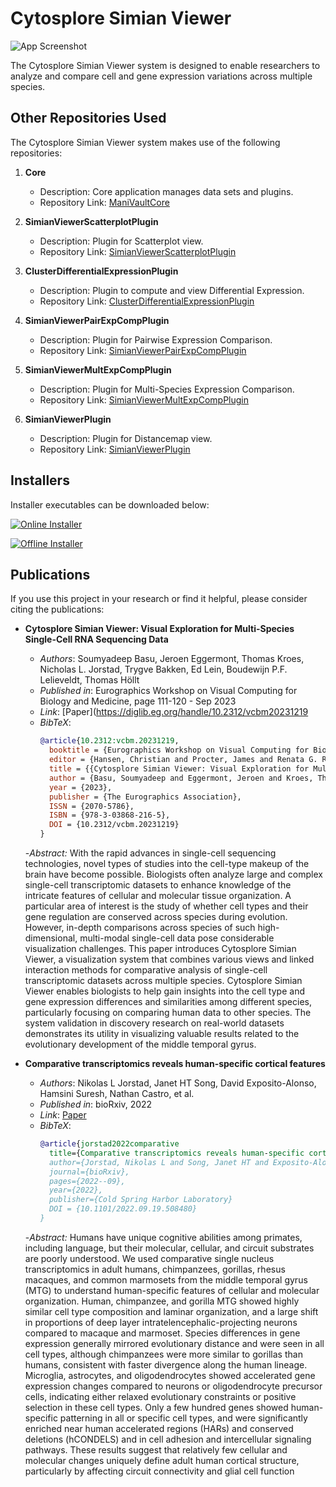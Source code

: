
# Cytosplore Simian Viewer

![App Screenshot](https://www.thomashollt.com/assets/papers/2023_vcbm_soumyadeep/2023_vcbm_soumyadeep_teaser.png)

The Cytosplore Simian Viewer system is designed to enable researchers to analyze and compare cell and gene expression variations across multiple species.
## Other Repositories Used

The Cytosplore Simian Viewer system makes use of the following repositories:

1. **Core**
   - Description: Core application manages data sets and plugins.
   - Repository Link: [ManiVaultCore](https://github.com/ManiVaultStudio/core.git)

2. **SimianViewerScatterplotPlugin**
   - Description: Plugin for Scatterplot view.
   - Repository Link: [SimianViewerScatterplotPlugin](https://github.com/ManiVaultStudio/SimianViewerScatterplotPlugin.git)

3. **ClusterDifferentialExpressionPlugin**
   - Description: Plugin to compute and view Differential Expression.
   - Repository Link: [ClusterDifferentialExpressionPlugin](https://github.com/ManiVaultStudio/ClusterDifferentialExpressionPlugin.git)

4. **SimianViewerPairExpCompPlugin**
   - Description: Plugin for Pairwise Expression Comparison.
   - Repository Link: [SimianViewerPairExpCompPlugin](https://github.com/ManiVaultStudio/SimianViewerPairExpCompPlugin.git)   

5. **SimianViewerMultExpCompPlugin**
   - Description: Plugin for Multi-Species Expression Comparison.
   - Repository Link: [SimianViewerMultExpCompPlugin](https://github.com/ManiVaultStudio/SimianViewerMultExpCompPlugin.git)

5. **SimianViewerPlugin**
   - Description: Plugin for Distancemap view.
   - Repository Link: [SimianViewerPlugin](https://github.com/ManiVaultStudio/SimianViewerPlugin.git)
## Installers

Installer executables can be downloaded below:

[![Online Installer](https://img.shields.io/badge/Download-Online%20Installer-brightgreen.svg)](https://github.com/ManiVaultStudio/Installer/releases/download/ManiVaultStudio_simian_viewer_online/ManiVault_simian_viewer_online.exe)

[![Offline Installer](https://img.shields.io/badge/Download-Offline%20Installer-brightgreen.svg)](https://github.com/ManiVaultStudio/Installer/releases/download/ManiVaultStudio_simian_viewer_offline/ManiVault_simian_viewer_offline.exe)

## Publications

If you use this project in your research or find it helpful, please consider citing the publications:

- **Cytosplore Simian Viewer: Visual Exploration for Multi-Species Single-Cell RNA Sequencing Data**
  - *Authors*: Soumyadeep Basu, Jeroen Eggermont, Thomas Kroes, Nicholas L. Jorstad, Trygve Bakken, Ed Lein, Boudewijn P.F. Lelieveldt, Thomas Höllt
  - *Published in*: Eurographics Workshop on Visual Computing for Biology and Medicine, page 111-120 - Sep 2023
  - *Link*: [Paper](https://diglib.eg.org/handle/10.2312/vcbm20231219
  - *BibTeX*:
    ```bibtex
    @article{10.2312:vcbm.20231219,
      booktitle = {Eurographics Workshop on Visual Computing for Biology and Medicine},
      editor = {Hansen, Christian and Procter, James and Renata G. Raidou and Jönsson, Daniel and Höllt, Thomas},
      title = {{Cytosplore Simian Viewer: Visual Exploration for Multi-Species Single-Cell RNA Sequencing Data}},
      author = {Basu, Soumyadeep and Eggermont, Jeroen and Kroes, Thomas and Jorstad, Nikolas and Bakken, Trygve and Lein, Ed and Lelieveldt, Boudewijn and Höllt, Thomas},
      year = {2023},
      publisher = {The Eurographics Association},
      ISSN = {2070-5786},
      ISBN = {978-3-03868-216-5},
      DOI = {10.2312/vcbm.20231219}
    }
  -*Abstract:* With the rapid advances in single-cell sequencing technologies, novel types of studies into the cell-type makeup of the brain have become possible. Biologists often analyze large and complex single-cell transcriptomic datasets to enhance knowledge of the intricate features of cellular and molecular tissue organization. A particular area of interest is the study of whether cell types and their gene regulation are conserved across species during evolution. However, in-depth comparisons across species of such high-dimensional, multi-modal single-cell data pose considerable visualization challenges. This paper introduces Cytosplore Simian Viewer, a visualization system that combines various views and linked interaction methods for comparative analysis of single-cell transcriptomic datasets across multiple species. Cytosplore Simian Viewer enables biologists to help gain insights into the cell type and gene expression differences and similarities among different species, particularly focusing on comparing human data to other species. The system validation in discovery research on real-world datasets demonstrates its utility in visualizing valuable results related to the evolutionary development of the middle temporal gyrus.


- **Comparative transcriptomics reveals human-specific cortical features**
  - *Authors*: Nikolas L Jorstad, Janet HT Song, David Exposito-Alonso, Hamsini Suresh, Nathan Castro, et al.
  - *Published in*: bioRxiv, 2022
  - *Link*: [Paper](https://www.biorxiv.org/content/10.1101/2022.09.19.508480v1)
  - *BibTeX*:
    ```bibtex
    @article{jorstad2022comparative
      title={Comparative transcriptomics reveals human-specific cortical features},
      author={Jorstad, Nikolas L and Song, Janet HT and Exposito-Alonso, David and Suresh, Hamsini and Castro, Nathan and Krienen, Fenna M and Yanny, Anna Marie and Close, Jennie and Gelfand, Emily and Travaglini, Kyle J and others},
      journal={bioRxiv},
      pages={2022--09},
      year={2022},
      publisher={Cold Spring Harbor Laboratory}
      DOI = {10.1101/2022.09.19.508480}
    }
  -*Abstract:* Humans have unique cognitive abilities among primates, including language, but their molecular, cellular, and circuit substrates are poorly understood. We used comparative single nucleus transcriptomics in adult humans, chimpanzees, gorillas, rhesus macaques, and common marmosets from the middle temporal gyrus (MTG) to understand human-specific features of cellular and molecular organization. Human, chimpanzee, and gorilla MTG showed highly similar cell type composition and laminar organization, and a large shift in proportions of deep layer intratelencephalic-projecting neurons compared to macaque and marmoset. Species differences in gene expression generally mirrored evolutionary distance and were seen in all cell types, although chimpanzees were more similar to gorillas than humans, consistent with faster divergence along the human lineage. Microglia, astrocytes, and oligodendrocytes showed accelerated gene expression changes compared to neurons or oligodendrocyte precursor cells, indicating either relaxed evolutionary constraints or positive selection in these cell types. Only a few hundred genes showed human-specific patterning in all or specific cell types, and were significantly enriched near human accelerated regions (HARs) and conserved deletions (hCONDELS) and in cell adhesion and intercellular signaling pathways. These results suggest that relatively few cellular and molecular changes uniquely define adult human cortical structure, particularly by affecting circuit connectivity and glial cell function
